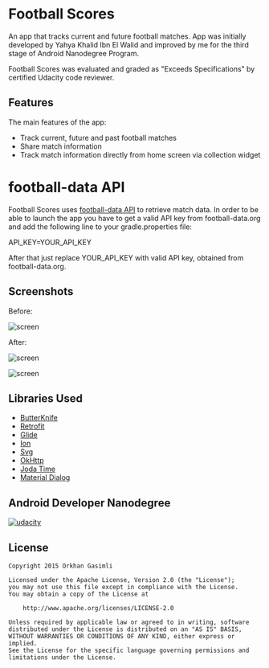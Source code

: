 # Football Scores
An app that tracks current and future football matches. App was initially developed by Yahya Khalid Ibn El Walid and improved by me for the third stage of Android Nanodegree Program.

Football Scores was evaluated and graded as "Exceeds Specifications" by certified Udacity code reviewer.

## Features

The main features of the app:
* Track current, future and past football matches
* Share match information
* Track match information directly from home screen via collection widget

# football-data API

Football Scores uses [football-data API](http://api.football-data.org/index) to retrieve match data.
In order to be able to launch the app you have to get a valid API key from football-data.org and add the following line to your gradle.properties file:

API_KEY=YOUR_API_KEY

After that just replace YOUR_API_KEY with valid API key, obtained from football-data.org.

## Screenshots

Before:

![screen](../blob/master/football-scores/screenshots/main_old.png)

After:

![screen](../blob/master/football-scores/screenshots/main_new.png)

![screen](../blob/master/football-scores/screenshots/widget_new.png)

## Libraries Used

* [ButterKnife](https://github.com/JakeWharton/butterknife)
* [Retrofit](https://github.com/square/retrofit)
* [Glide](https://github.com/bumptech/glide)
* [Ion](https://github.com/koush/ion)
* [Svg](https://github.com/BigBadaboom/androidsvg)
* [OkHttp](https://github.com/square/okhttp)
* [Joda Time](https://github.com/dlew/joda-time-android)
* [Material Dialog](https://github.com/afollestad/material-dialogs)

## Android Developer Nanodegree
[![udacity][1]][2]

[1]: https://github.com/ogasimli/Udacity-SuperDuo/blob/master/alexandria/screenshots/nanodegree.png
[2]: https://www.udacity.com/course/android-developer-nanodegree--nd801

## License

    Copyright 2015 Orkhan Gasimli

    Licensed under the Apache License, Version 2.0 (the "License");
    you may not use this file except in compliance with the License.
    You may obtain a copy of the License at

        http://www.apache.org/licenses/LICENSE-2.0

    Unless required by applicable law or agreed to in writing, software
    distributed under the License is distributed on an "AS IS" BASIS,
    WITHOUT WARRANTIES OR CONDITIONS OF ANY KIND, either express or implied.
    See the License for the specific language governing permissions and
    limitations under the License.